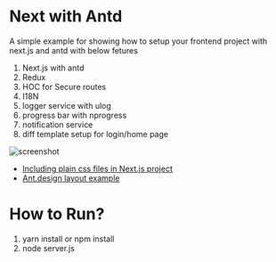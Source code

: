 # Next with Antd

A simple example for showing how to setup your frontend project with next.js and antd with below fetures

1) Next.js with antd
2) Redux
3) HOC for Secure routes
4) I18N
5) logger service with ulog
6) progress bar with nprogress
7) notification service
8) diff template setup for login/home page

![screenshot](screenshot.png)

- [Including plain css files in Next.js project](https://github.com/zeit/next.js/tree/master/examples/with-global-stylesheet)
- [Ant.design layout example](https://ant.design/components/layout/)

# How to Run?

1) yarn install or npm install
2) node server.js

